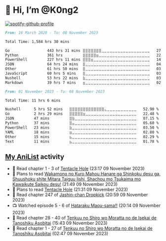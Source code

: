# 👋 Hi, I’m @K0ng2

[![spotify-github-profile](https://spotify-github-profile.vercel.app/api/view?uid=kongpop&cover_image=true&theme=default&show_offline=false&background_color=121212&interchange=false&bar_color=53b14f&bar_color_cover=true)](https://open.spotify.com/user/kongpop)

<!--START_SECTION:all-->

```markdown
From: 16 March 2020 - To: 08 November 2023

Total Time: 1,584 hrs 30 mins

Go                 443 hrs 31 mins ⣿⣿⣿⣿⣿⣿⣿⣀⣀⣀⣀⣀⣀⣀⣀⣀⣀⣀⣀⣀⣀⣀⣀⣀⣀   27.99 %
Python             361 hrs         ⣿⣿⣿⣿⣿⣶⣀⣀⣀⣀⣀⣀⣀⣀⣀⣀⣀⣀⣀⣀⣀⣀⣀⣀⣀   22.78 %
PowerShell         227 hrs 11 mins ⣿⣿⣿⣶⣀⣀⣀⣀⣀⣀⣀⣀⣀⣀⣀⣀⣀⣀⣀⣀⣀⣀⣀⣀⣀   14.34 %
JSON               64 hrs 24 mins  ⣿⣀⣀⣀⣀⣀⣀⣀⣀⣀⣀⣀⣀⣀⣀⣀⣀⣀⣀⣀⣀⣀⣀⣀⣀   04.06 %
Other              61 hrs 50 mins  ⣿⣀⣀⣀⣀⣀⣀⣀⣀⣀⣀⣀⣀⣀⣀⣀⣀⣀⣀⣀⣀⣀⣀⣀⣀   03.90 %
JavaScript         60 hrs 5 mins   ⣿⣀⣀⣀⣀⣀⣀⣀⣀⣀⣀⣀⣀⣀⣀⣀⣀⣀⣀⣀⣀⣀⣀⣀⣀   03.79 %
Nushell            53 hrs 22 mins  ⣷⣀⣀⣀⣀⣀⣀⣀⣀⣀⣀⣀⣀⣀⣀⣀⣀⣀⣀⣀⣀⣀⣀⣀⣀   03.37 %
Markdown           39 hrs 7 mins   ⣶⣀⣀⣀⣀⣀⣀⣀⣀⣀⣀⣀⣀⣀⣀⣀⣀⣀⣀⣀⣀⣀⣀⣀⣀   02.47 %
```

<!--END_SECTION:all-->

<!--START_SECTION:week-->

```markdown
From: 01 November 2023 - To: 08 November 2023

Total Time: 11 hrs 6 mins

Nushell      5 hrs 52 mins   ⣿⣿⣿⣿⣿⣿⣿⣿⣿⣿⣿⣿⣿⣄⣀⣀⣀⣀⣀⣀⣀⣀⣀⣀⣀   52.90 %
Go           2 hrs 29 mins   ⣿⣿⣿⣿⣿⣶⣀⣀⣀⣀⣀⣀⣀⣀⣀⣀⣀⣀⣀⣀⣀⣀⣀⣀⣀   22.48 %
JSON         47 mins         ⣿⣷⣀⣀⣀⣀⣀⣀⣀⣀⣀⣀⣀⣀⣀⣀⣀⣀⣀⣀⣀⣀⣀⣀⣀   07.15 %
Python       37 mins         ⣿⣤⣀⣀⣀⣀⣀⣀⣀⣀⣀⣀⣀⣀⣀⣀⣀⣀⣀⣀⣀⣀⣀⣀⣀   05.60 %
PowerShell   23 mins         ⣷⣀⣀⣀⣀⣀⣀⣀⣀⣀⣀⣀⣀⣀⣀⣀⣀⣀⣀⣀⣀⣀⣀⣀⣀   03.50 %
YAML         18 mins         ⣶⣀⣀⣀⣀⣀⣀⣀⣀⣀⣀⣀⣀⣀⣀⣀⣀⣀⣀⣀⣀⣀⣀⣀⣀   02.80 %
Other        15 mins         ⣦⣀⣀⣀⣀⣀⣀⣀⣀⣀⣀⣀⣀⣀⣀⣀⣀⣀⣀⣀⣀⣀⣀⣀⣀   02.29 %
Text         11 mins         ⣦⣀⣀⣀⣀⣀⣀⣀⣀⣀⣀⣀⣀⣀⣀⣀⣀⣀⣀⣀⣀⣀⣀⣀⣀   01.78 %
```

<!--END_SECTION:week-->

## [My AniList](https://anilist.co/user/KONG/) activity

<!-- ANILIST_ACTIVITY:start -->

-   📖 Read chapter 1 - 3 of [Tentacle Hole](https://anilist.co/manga/142471) (23:17 09 November 2023)
-   📖 Plans to read [Wakamono no Kuro Mahou Hanare ga Shinkoku desu ga, Shuushoku shite Mitara Taiguu Iishi, Shachou mo Tsukaima mo Kawaikute Saikou desu!](https://anilist.co/manga/107700) (21:49 09 November 2023)
-   📖 Plans to read [Tentacle Hole](https://anilist.co/manga/142471) (21:31 09 November 2023)
-   📖 Read chapter 247 of [Jashin-chan Dropkick](https://anilist.co/manga/74279) (20:59 09 November 2023)
-   📺 Watched episode 5 - 6 of [Hataraku Maou-sama!!](https://anilist.co/anime/130592) (20:14 09 November 2023)
-   📖 Read chapter 28 - 40 of [Tenkuu no Shiro wo Moratta no de Isekai de Tanoshiku Asobitai](https://anilist.co/manga/110075) (15:43 09 November 2023)
-   📖 Read chapter 1 - 27 of [Tenkuu no Shiro wo Moratta no de Isekai de Tanoshiku Asobitai](https://anilist.co/manga/110075) (02:47 09 November 2023)

<!-- ANILIST_ACTIVITY:end -->
